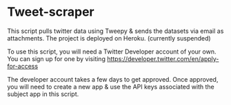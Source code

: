 # Tweet-scraper
This script pulls twitter data using Tweepy & sends the datasets via email as attachments.
The project is deployed on Heroku. (currently suspended)

To use this script, you will need a Twitter Developer account of your own. You can sign up
for one by visiting https://developer.twitter.com/en/apply-for-access

The developer account takes a few days to get approved. Once approved, you will need to create a new
app & use the API keys associated with the subject app in this script.
